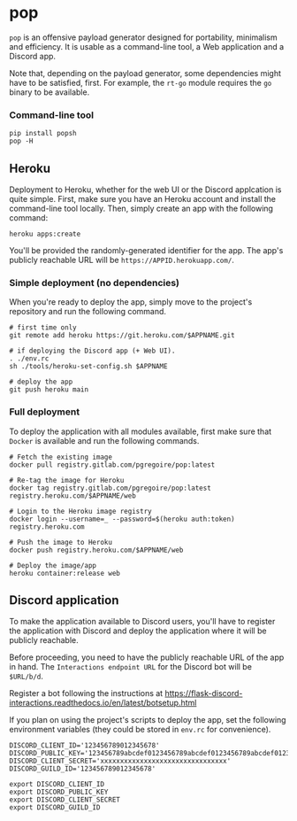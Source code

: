 # pop

`pop` is an offensive payload generator designed for portability,
minimalism and efficiency. It is usable as a command-line tool,
a Web application and a Discord app.

Note that, depending on the payload generator, some dependencies might
have to be satisfied, first. For example, the `rt-go` module requires
the `go` binary to be available.


### Command-line tool

```
pip install popsh
pop -H
```


## Heroku

Deployment to Heroku, whether for the web UI or the Discord applcation
is quite simple. First, make sure you have an Heroku account and install
the command-line tool locally. Then, simply create an app with the
following command:

```
heroku apps:create
```

You'll be provided the randomly-generated identifier for the app. The
app's publicly reachable URL will be `https://APPID.herokuapp.com/`.

### Simple deployment (no dependencies)

When you're ready to deploy the app, simply move to the project's
repository and run the following command.

```
# first time only
git remote add heroku https://git.heroku.com/$APPNAME.git

# if deploying the Discord app (+ Web UI).
. ./env.rc
sh ./tools/heroku-set-config.sh $APPNAME

# deploy the app
git push heroku main
```

### Full deployment

To deploy the application with all modules available, first make sure
that `Docker` is available and run the following commands.

```
# Fetch the existing image
docker pull registry.gitlab.com/pgregoire/pop:latest

# Re-tag the image for Heroku
docker tag registry.gitlab.com/pgregoire/pop:latest registry.heroku.com/$APPNAME/web

# Login to the Heroku image registry
docker login --username=_ --password=$(heroku auth:token) registry.heroku.com

# Push the image to Heroku
docker push registry.heroku.com/$APPNAME/web

# Deploy the image/app
heroku container:release web
```


## Discord application

To make the application available to Discord users, you'll have to
register the application with Discord and deploy the application where
it will be publicly reachable.

Before proceeding, you need to have the publicly reachable URL of the
app in hand. The `Interactions endpoint URL` for the Discord bot will
be `$URL/b/d`.

Register a bot following the instructions at
https://flask-discord-interactions.readthedocs.io/en/latest/botsetup.html

If you plan on using the project's scripts to deploy the app, set the
following environment variables (they could be stored in `env.rc` for
convenience).

```
DISCORD_CLIENT_ID='123456789012345678'
DISCORD_PUBLIC_KEY='123456789abcdef0123456789abcdef0123456789abcdef0123456789abcdef0'
DISCORD_CLIENT_SECRET='xxxxxxxxxxxxxxxxxxxxxxxxxxxxxxxx'
DISCORD_GUILD_ID='123456789012345678'

export DISCORD_CLIENT_ID
export DISCORD_PUBLIC_KEY
export DISCORD_CLIENT_SECRET
export DISCORD_GUILD_ID
```
